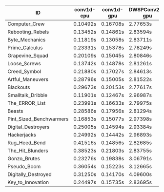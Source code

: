 |ID|conv1d-cpu|conv1d-gpu|DWSPConv2D-gpu|gemm-gpu|avg|
|-|-|-|-|-|-|
|Computer_Crew|0.10492s|0.16708s|2.77653s|1.66441s|1.17823s|
|Rebooting_Rebels|0.13452s|0.14861s|2.83594s|1.67024s|1.19732s|
|Byte_Mechanics|0.11819s|0.13058s|2.83711s|1.75056s|1.20911s|
|Prime_Calculus|0.23331s|0.15378s|2.78249s|1.66884s|1.20960s|
|Grapevine_Squad|0.20109s|0.15045s|2.80846s|1.70428s|1.21607s|
|Loose_Screws|0.13742s|0.14878s|2.81261s|1.79931s|1.22453s|
|Creed_Symbol|0.21880s|0.17027s|2.84613s|1.68924s|1.23111s|
|Artful_Maneuvers|0.28796s|0.15005s|2.81522s|1.67472s|1.23199s|
|Blackouts|0.29673s|0.20153s|2.77617s|1.66755s|1.23550s|
|Smalltalk_Dribble|0.11901s|0.12467s|2.96987s|1.75135s|1.24122s|
|The_ERROR_List|0.23991s|0.16633s|2.79975s|1.87285s|1.26971s|
|Beasts|0.28586s|0.17956s|2.81294s|1.86973s|1.28703s|
|Pint_Sized_Benchwarmers|0.16853s|0.15077s|2.97398s|1.86828s|1.29039s|
|Digital_Destroyers|0.25005s|0.14594s|2.93384s|1.86134s|1.29779s|
|Hackerjacks|0.24992s|0.14442s|2.96893s|1.86816s|1.30786s|
|Rug_Heed_Bend|0.41516s|0.14856s|2.82685s|1.87707s|1.31691s|
|The_Hit_Blunders|0.38523s|0.21803s|2.83755s|1.88035s|1.33029s|
|Gonzo_Brutes|0.23276s|0.19838s|3.06791s|1.92231s|1.35534s|
|Pseudo_Boom|0.36054s|0.15223s|3.12665s|1.94179s|1.39530s|
|Digitally_Destroyed|0.31250s|0.14170s|4.09600s|2.47023s|1.75511s|
|Key_to_Innovation|0.24497s|0.15735s|2.83695s|infs|infs|
